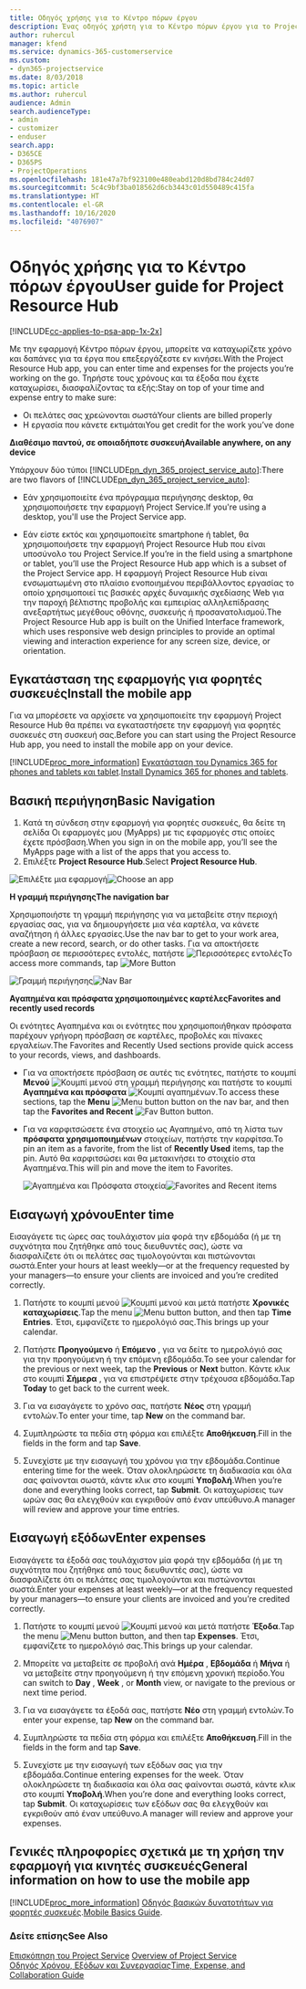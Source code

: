 ```yaml
---
title: Οδηγός χρήσης για το Κέντρο πόρων έργου
description: Ένας οδηγός χρήστη για το Κέντρο πόρων έργου για το Project Service
author: ruhercul
manager: kfend
ms.service: dynamics-365-customerservice
ms.custom:
- dyn365-projectservice
ms.date: 8/03/2018
ms.topic: article
ms.author: ruhercul
audience: Admin
search.audienceType:
- admin
- customizer
- enduser
search.app:
- D365CE
- D365PS
- ProjectOperations
ms.openlocfilehash: 181e47a7bf923100e480eabd120d8bd784c24d07
ms.sourcegitcommit: 5c4c9bf3ba018562d6cb3443c01d550489c415fa
ms.translationtype: HT
ms.contentlocale: el-GR
ms.lasthandoff: 10/16/2020
ms.locfileid: "4076907"
---
```

# <a name="user-guide-for-project-resource-hub"></a><span data-ttu-id="697ad-103">Οδηγός χρήσης για το Κέντρο πόρων έργου</span><span class="sxs-lookup"><span data-stu-id="697ad-103">User guide for Project Resource Hub</span></span>

[!INCLUDE[cc-applies-to-psa-app-1x-2x](../includes/cc-applies-to-psa-app-1x-2x.md)]

<span data-ttu-id="697ad-104">Με την εφαρμογή Κέντρο πόρων έργου, μπορείτε να καταχωρίζετε χρόνο και δαπάνες για τα έργα που επεξεργάζεστε εν κινήσει.</span><span class="sxs-lookup"><span data-stu-id="697ad-104">With the Project Resource Hub app, you can enter time and expenses for the projects you’re working on the go.</span></span> <span data-ttu-id="697ad-105">Τηρήστε τους χρόνους και τα έξοδα που έχετε καταχωρίσει, διασφαλίζοντας τα εξής:</span><span class="sxs-lookup"><span data-stu-id="697ad-105">Stay on top of your time and expense entry to make sure:</span></span>

- <span data-ttu-id="697ad-106">Οι πελάτες σας χρεώνονται σωστά</span><span class="sxs-lookup"><span data-stu-id="697ad-106">Your clients are billed properly</span></span>
- <span data-ttu-id="697ad-107">Η εργασία που κάνετε εκτιμάται</span><span class="sxs-lookup"><span data-stu-id="697ad-107">You get credit for the work you’ve done</span></span>

<span data-ttu-id="697ad-108">**Διαθέσιμο παντού, σε οποιαδήποτε συσκευή**</span><span class="sxs-lookup"><span data-stu-id="697ad-108">**Available anywhere, on any device**</span></span>

<span data-ttu-id="697ad-109">Υπάρχουν δύο τύποι [!INCLUDE[pn_dyn_365_project_service_auto](../includes/pn-dyn-365-project-service-auto.md)]:</span><span class="sxs-lookup"><span data-stu-id="697ad-109">There are two flavors of [!INCLUDE[pn_dyn_365_project_service_auto](../includes/pn-dyn-365-project-service-auto.md)]:</span></span> 

- <span data-ttu-id="697ad-110">Εάν χρησιμοποιείτε ένα πρόγραμμα περιήγησης desktop, θα χρησιμοποιήσετε την εφαρμογή Project Service.</span><span class="sxs-lookup"><span data-stu-id="697ad-110">If you're using a desktop, you'll use the Project Service app.</span></span> 

- <span data-ttu-id="697ad-111">Εάν είστε εκτός και χρησιμοποιείτε smartphone ή tablet, θα χρησιμοποιήσετε την εφαρμογή Project Resource Hub που είναι υποσύνολο του Project Service.</span><span class="sxs-lookup"><span data-stu-id="697ad-111">If you’re in the field using a smartphone or tablet, you’ll use the Project Resource Hub app which is a subset of the Project Service  app.</span></span> <span data-ttu-id="697ad-112">Η εφαρμογή Project Resource Hub είναι ενσωματωμένη στο πλαίσιο ενοποιημένου περιβάλλοντος εργασίας το οποίο χρησιμοποιεί τις βασικές αρχές δυναμικής σχεδίασης Web για την παροχή βέλτιστης προβολής και εμπειρίας αλληλεπίδρασης ανεξαρτήτως μεγέθους οθόνης, συσκευής ή προσανατολισμού.</span><span class="sxs-lookup"><span data-stu-id="697ad-112">The Project Resource Hub app is built on the Unified Interface framework, which uses responsive web design principles to provide an optimal viewing and interaction experience for any screen size, device, or orientation.</span></span> 


## <a name="install-the-mobile-app"></a><span data-ttu-id="697ad-113">Εγκατάσταση της εφαρμογής για φορητές συσκευές</span><span class="sxs-lookup"><span data-stu-id="697ad-113">Install the mobile app</span></span>
<span data-ttu-id="697ad-114">Για να μπορέσετε να αρχίσετε να χρησιμοποιείτε την εφαρμογή Project Resource Hub θα πρέπει να εγκαταστήσετε την εφαρμογή για φορητές συσκευές στη συσκευή σας.</span><span class="sxs-lookup"><span data-stu-id="697ad-114">Before you can start using the Project Resource Hub app, you need to install the mobile app on your device.</span></span> 

[!INCLUDE[proc_more_information](../includes/proc-more-information.md)] <span data-ttu-id="697ad-115">[Εγκατάσταση του Dynamics 365 for phones and tablets και tablet](https://docs.microsoft.com/dynamics365/mobile-app/install-dynamics-365-for-phones-and-tablets).</span><span class="sxs-lookup"><span data-stu-id="697ad-115">[Install Dynamics 365 for phones and tablets](https://docs.microsoft.com/dynamics365/mobile-app/install-dynamics-365-for-phones-and-tablets).</span></span>

## <a name="basic-navigation"></a><span data-ttu-id="697ad-116">Βασική περιήγηση</span><span class="sxs-lookup"><span data-stu-id="697ad-116">Basic Navigation</span></span>
1.  <span data-ttu-id="697ad-117">Κατά τη σύνδεση στην εφαρμογή για φορητές συσκευές, θα δείτε τη σελίδα Οι εφαρμογές μου (MyApps) με τις εφαρμογές στις οποίες έχετε πρόσβαση.</span><span class="sxs-lookup"><span data-stu-id="697ad-117">When you sign in on the mobile app, you’ll see the MyApps page with a list of the apps that you access to.</span></span> 
2.  <span data-ttu-id="697ad-118">Επιλέξτε **Project Resource Hub**.</span><span class="sxs-lookup"><span data-stu-id="697ad-118">Select **Project Resource Hub**.</span></span>

<span data-ttu-id="697ad-119">![Επιλέξτε μια εφαρμογή](media/chooseApp_1.png "Επιλέξτε μια εφαρμογή")</span><span class="sxs-lookup"><span data-stu-id="697ad-119">![Choose an app](media/chooseApp_1.png "Choose an app")</span></span>

<span data-ttu-id="697ad-120">**Η γραμμή περιήγησης**</span><span class="sxs-lookup"><span data-stu-id="697ad-120">**The navigation bar**</span></span>

<span data-ttu-id="697ad-121">Χρησιμοποιήστε τη γραμμή περιήγησης για να μεταβείτε στην περιοχή εργασίας σας, για να δημιουργήσετε μια νέα καρτέλα, να κάνετε αναζήτηση ή άλλες εργασίες.</span><span class="sxs-lookup"><span data-stu-id="697ad-121">Use the nav bar to get to your work area, create a new record, search, or do other tasks.</span></span> <span data-ttu-id="697ad-122">Για να αποκτήσετε πρόσβαση σε περισσότερες εντολές, πατήστε ![Περισσότερες εντολές](media/MoreButton.png "Κουμπί Περισσότερα")</span><span class="sxs-lookup"><span data-stu-id="697ad-122">To access more commands, tap ![More Button](media/MoreButton.png "More Button")</span></span>

<span data-ttu-id="697ad-123">![Γραμμή περιήγησης](media/NavBar_2.png "Γραμμή περιήγησης")</span><span class="sxs-lookup"><span data-stu-id="697ad-123">![Nav Bar](media/NavBar_2.png "Nav Bar")</span></span>

<span data-ttu-id="697ad-124">**Αγαπημένα και πρόσφατα χρησιμοποιημένες καρτέλες**</span><span class="sxs-lookup"><span data-stu-id="697ad-124">**Favorites and recently used records**</span></span>

<span data-ttu-id="697ad-125">Οι ενότητες Αγαπημένα και οι ενότητες που χρησιμοποιήθηκαν πρόσφατα παρέχουν γρήγορη πρόσβαση σε καρτέλες, προβολές και πίνακες εργαλείων.</span><span class="sxs-lookup"><span data-stu-id="697ad-125">The Favorites and Recently Used sections provide quick access to your records, views, and dashboards.</span></span> 

- <span data-ttu-id="697ad-126">Για να αποκτήσετε πρόσβαση σε αυτές τις ενότητες, πατήστε το κουμπί **Μενού** ![Κουμπί μενού](media/MenuButton.png "Κουμπί μενού") στη γραμμή περιήγησης και πατήστε το κουμπί **Αγαπημένα και πρόσφατα** ![Κουμπί αγαπημένων](media/FavButton.png "Κουμπί Αγαπημένα").</span><span class="sxs-lookup"><span data-stu-id="697ad-126">To access these sections, tap the **Menu** ![Menu button](media/MenuButton.png "Menu button") button on the nav bar, and then tap the **Favorites and Recent** ![Fav Button](media/FavButton.png "Fav Button") button.</span></span>

- <span data-ttu-id="697ad-127">Για να καρφιτσώσετε ένα στοιχείο ως Αγαπημένο, από τη λίστα των **πρόσφατα χρησιμοποιημένων** στοιχείων, πατήστε την καρφίτσα.</span><span class="sxs-lookup"><span data-stu-id="697ad-127">To pin an item as a favorite, from the list of **Recently Used** items, tap the pin.</span></span> <span data-ttu-id="697ad-128">Αυτό θα καρφιτσώσει και θα μετακινήσει το στοιχείο στα Αγαπημένα.</span><span class="sxs-lookup"><span data-stu-id="697ad-128">This will pin and move the item to Favorites.</span></span>

  <span data-ttu-id="697ad-129">![Αγαπημένα και Πρόσφατα στοιχεία](media/Favs_3.png "Αγαπημένα και Πρόσφατα στοιχεία")</span><span class="sxs-lookup"><span data-stu-id="697ad-129">![Favorites and Recent items](media/Favs_3.png "Favorites and Recent items")</span></span>
 
## <a name="enter-time"></a><span data-ttu-id="697ad-130">Εισαγωγή χρόνου</span><span class="sxs-lookup"><span data-stu-id="697ad-130">Enter time</span></span>
<span data-ttu-id="697ad-131">Εισαγάγετε τις ώρες σας τουλάχιστον μία φορά την εβδομάδα (ή με τη συχνότητα που ζητήθηκε από τους διευθυντές σας), ώστε να διασφαλίζετε ότι οι πελάτες σας τιμολογούνται και πιστώνονται σωστά.</span><span class="sxs-lookup"><span data-stu-id="697ad-131">Enter your hours at least weekly—or at the frequency requested by your managers—to ensure your clients are invoiced and you’re credited correctly.</span></span>

1. <span data-ttu-id="697ad-132">Πατήστε το κουμπί μενού ![Κουμπί μενού](media/MenuButton.png "Κουμπί μενού") και μετά πατήστε **Χρονικές καταχωρίσεις**.</span><span class="sxs-lookup"><span data-stu-id="697ad-132">Tap the menu ![Menu button](media/MenuButton.png "Menu button") button, and then tap **Time Entries**.</span></span> <span data-ttu-id="697ad-133">Έτσι, εμφανίζετε το ημερολόγιό σας.</span><span class="sxs-lookup"><span data-stu-id="697ad-133">This brings up your calendar.</span></span>

2. <span data-ttu-id="697ad-134">Πατήστε **Προηγούμενο** ή **Επόμενο** , για να δείτε το ημερολόγιό σας για την προηγούμενη ή την επόμενη εβδομάδα.</span><span class="sxs-lookup"><span data-stu-id="697ad-134">To see your calendar for the previous or next week, tap the **Previous** or **Next** button.</span></span> <span data-ttu-id="697ad-135">Κάντε κλικ στο κουμπί **Σήμερα** , για να επιστρέψετε στην τρέχουσα εβδομάδα.</span><span class="sxs-lookup"><span data-stu-id="697ad-135">Tap **Today** to get back to the current week.</span></span>

3. <span data-ttu-id="697ad-136">Για να εισαγάγετε το χρόνο σας, πατήστε **Νέος** στη γραμμή εντολών.</span><span class="sxs-lookup"><span data-stu-id="697ad-136">To enter your time, tap **New** on the command bar.</span></span> 

4. <span data-ttu-id="697ad-137">Συμπληρώστε τα πεδία στη φόρμα και επιλέξτε **Αποθήκευση**.</span><span class="sxs-lookup"><span data-stu-id="697ad-137">Fill in the fields in the form and tap **Save**.</span></span>

5. <span data-ttu-id="697ad-138">Συνεχίστε με την εισαγωγή του χρόνου για την εβδομάδα.</span><span class="sxs-lookup"><span data-stu-id="697ad-138">Continue entering time for the week.</span></span> <span data-ttu-id="697ad-139">Όταν ολοκληρώσετε τη διαδικασία και όλα σας φαίνονται σωστά, κάντε κλικ στο κουμπί **Υποβολή**.</span><span class="sxs-lookup"><span data-stu-id="697ad-139">When you’re done and everything looks correct, tap **Submit**.</span></span> <span data-ttu-id="697ad-140">Οι καταχωρίσεις των ωρών σας θα ελεγχθούν και εγκριθούν από έναν υπεύθυνο.</span><span class="sxs-lookup"><span data-stu-id="697ad-140">A manager will review and approve your time entries.</span></span>

## <a name="enter-expenses"></a><span data-ttu-id="697ad-141">Εισαγωγή εξόδων</span><span class="sxs-lookup"><span data-stu-id="697ad-141">Enter expenses</span></span> 
<span data-ttu-id="697ad-142">Εισαγάγετε τα έξοδά σας τουλάχιστον μία φορά την εβδομάδα (ή με τη συχνότητα που ζητήθηκε από τους διευθυντές σας), ώστε να διασφαλίζετε ότι οι πελάτες σας τιμολογούνται και πιστώνονται σωστά.</span><span class="sxs-lookup"><span data-stu-id="697ad-142">Enter your expenses at least weekly—or at the frequency requested by your managers—to ensure your clients are invoiced and you’re credited correctly.</span></span>

1. <span data-ttu-id="697ad-143">Πατήστε το κουμπί μενού ![Κουμπί μενού](media/MenuButton.png "Κουμπί μενού") και μετά πατήστε **Έξοδα**.</span><span class="sxs-lookup"><span data-stu-id="697ad-143">Tap the menu ![Menu button](media/MenuButton.png "Menu button") button, and then tap **Expenses**.</span></span> <span data-ttu-id="697ad-144">Έτσι, εμφανίζετε το ημερολόγιό σας.</span><span class="sxs-lookup"><span data-stu-id="697ad-144">This brings up your calendar.</span></span>

2. <span data-ttu-id="697ad-145">Μπορείτε να μεταβείτε σε προβολή ανά **Ημέρα** , **Εβδομάδα** ή **Μήνα** ή να μεταβείτε στην προηγούμενη ή την επόμενη χρονική περίοδο.</span><span class="sxs-lookup"><span data-stu-id="697ad-145">You can switch to **Day** , **Week** , or **Month** view, or navigate to the previous or next time period.</span></span> 

3. <span data-ttu-id="697ad-146">Για να εισαγάγετε τα έξοδά σας, πατήστε **Νέο** στη γραμμή εντολών.</span><span class="sxs-lookup"><span data-stu-id="697ad-146">To enter your expense, tap **New** on the command bar.</span></span> 

4. <span data-ttu-id="697ad-147">Συμπληρώστε τα πεδία στη φόρμα και επιλέξτε **Αποθήκευση**.</span><span class="sxs-lookup"><span data-stu-id="697ad-147">Fill in the fields in the form and tap **Save**.</span></span>

5. <span data-ttu-id="697ad-148">Συνεχίστε με την εισαγωγή των εξόδων σας για την εβδομάδα.</span><span class="sxs-lookup"><span data-stu-id="697ad-148">Continue entering expenses for the week.</span></span> <span data-ttu-id="697ad-149">Όταν ολοκληρώσετε τη διαδικασία και όλα σας φαίνονται σωστά, κάντε κλικ στο κουμπί **Υποβολή**.</span><span class="sxs-lookup"><span data-stu-id="697ad-149">When you’re done and everything looks correct, tap **Submit**.</span></span> <span data-ttu-id="697ad-150">Οι καταχωρίσεις των εξόδων σας θα ελεγχθούν και εγκριθούν από έναν υπεύθυνο.</span><span class="sxs-lookup"><span data-stu-id="697ad-150">A manager will review and approve your expenses.</span></span>

## <a name="general-information-on-how-to-use-the-mobile-app"></a><span data-ttu-id="697ad-151">Γενικές πληροφορίες σχετικά με τη χρήση την εφαρμογή για κινητές συσκευές</span><span class="sxs-lookup"><span data-stu-id="697ad-151">General information on how to use the mobile app</span></span> 
[!INCLUDE[proc_more_information](../includes/proc-more-information.md)] <span data-ttu-id="697ad-152">[Οδηγός βασικών δυνατοτήτων για φορητές συσκευές](https://docs.microsoft.com/dynamics365/mobile-app/dynamics-365-phones-tablets-users-guide).</span><span class="sxs-lookup"><span data-stu-id="697ad-152">[Mobile Basics Guide](https://docs.microsoft.com/dynamics365/mobile-app/dynamics-365-phones-tablets-users-guide).</span></span>

### <a name="see-also"></a><span data-ttu-id="697ad-153">Δείτε επίσης</span><span class="sxs-lookup"><span data-stu-id="697ad-153">See Also</span></span>  
 <span data-ttu-id="697ad-154">[Επισκόπηση του Project Service](../psa/overview.md) </span><span class="sxs-lookup"><span data-stu-id="697ad-154">[Overview of Project Service](../psa/overview.md) </span></span>  
 [<span data-ttu-id="697ad-155">Οδηγός Χρόνου, Εξόδων και Συνεργασίας</span><span class="sxs-lookup"><span data-stu-id="697ad-155">Time, Expense, and Collaboration Guide</span></span>](../psa/time-expense-collaboration-guide.md)   
 
